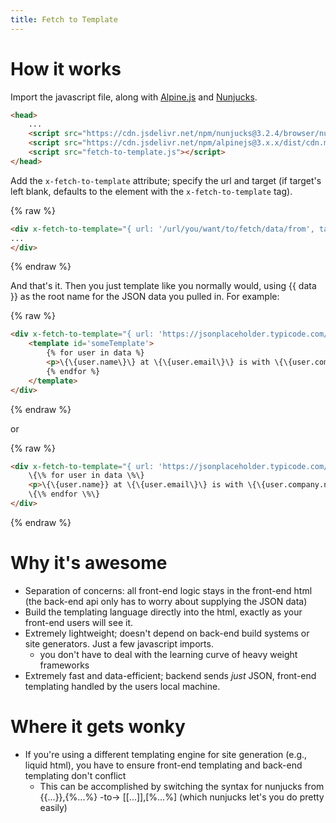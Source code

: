 ```yaml
---
title: Fetch to Template
---
```


# How it works

Import the javascript file, along with [Alpine.js](https://alpinejs.dev/) and [Nunjucks](https://mozilla.github.io/nunjucks/).

```html
<head>
    ...
    <script src="https://cdn.jsdelivr.net/npm/nunjucks@3.2.4/browser/nunjucks.min.js"></script>
    <script src="https://cdn.jsdelivr.net/npm/alpinejs@3.x.x/dist/cdn.min.js" defer></script>
    <script src="fetch-to-template.js"></script>
</head>
```

Add the `x-fetch-to-template` attribute; specify the url and target (if target's left blank, defaults to the element with the `x-fetch-to-template` tag).

{% raw %}
```html
<div x-fetch-to-template="{ url: '/url/you/want/to/fetch/data/from', target_id: '#targetID' }">
...
</div>
```
{% endraw %}

And that's it. Then you just template like you normally would, using {{ data }} as the root name for the JSON data you pulled in. For example:

{% raw %}
```html
<div x-fetch-to-template="{ url: 'https://jsonplaceholder.typicode.com/users', target_id: '#someTemplate' }">
    <template id='someTemplate'>
        {% for user in data %}
        <p>\{\{user.name\}\} at \{\{user.email\}\} is with \{\{user.company.name\}\}</p>
        {% endfor %}
    </template>
</div>
```
{% endraw %}

or

{% raw %}
```html
<div x-fetch-to-template="{ url: 'https://jsonplaceholder.typicode.com/users' }">
    \{\% for user in data \%\}
    <p>\{\{user.name}} at \{\{user.email\}\} is with \{\{user.company.name\}\}</p>
    \{\% endfor \%\}
</div>
```
{% endraw %}

# Why it's awesome

- Separation of concerns: all front-end logic stays in the front-end html (the back-end api only has to worry about supplying the JSON data)
- Build the templating language directly into the html, exactly as your front-end users will see it.
- Extremely lightweight; doesn't depend on back-end build systems or site generators. Just a few javascript imports.
    - you don't have to deal with the learning curve of heavy weight frameworks
- Extremely fast and data-efficient; backend sends _just_ JSON, front-end templating handled by the users local machine.

# Where it gets wonky

- If you're using a different templating engine for site generation (e.g., liquid html), you have to ensure front-end templating and back-end templating don't conflict
    - This can be accomplished by switching the syntax for nunjucks from {{...}},{%...%} -to-> [[...]],[%...%] (which nunjucks let's you do pretty easily)
